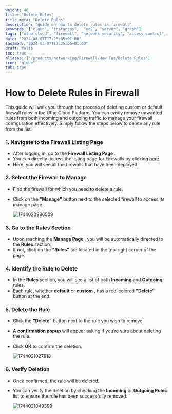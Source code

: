 ```yaml
---
weight: 40
title: "Delete Rules"
title_meta: "Delete Rules"
description: "guide on how to delete rules in firewall"
keywords: ["cloud", "instances",  "ec2", "server", "graph"]
tags: ["utho cloud", "firewall", "network security", "access control", "cloud firewall"]
date: "2024-03-07T17:25:05+01:00"
lastmod: "2024-03-07T17:25:05+01:00"
draft: false
toc: true
aliases: ["/products/networking/Firewall/How Tos/Delete Rules"]
icon: "globe"
tab: true
---
```




# **How to Delete Rules in Firewall**

This guide will walk you through the process of deleting custom or default firewall rules in the Utho Cloud Platform. You can easily remove unwanted rules from both incoming and outgoing traffic to manage your firewall configuration effectively. Simply follow the steps below to delete any rule from the list.


### **1. Navigate to the Firewall Listing Page**

* After logging in, go to the  **Firewall Listing Page** .
* You can directly access the listing page for Firewalls by clicking [here](https://console.utho.com/firewall "Firewalls Listing Page").
* Here, you will see all the firewalls that have been deployed.

### **2. Select the Firewall to Manage**

* Find the firewall for which you need to delete a rule.
* Click on the **"Manage"** button next to the selected firewall to access its manage page.

  ![1744020986509](image/index/1744020986509.png)

### **3. Go to the Rules Section**

* Upon reaching the  **Manage Page** , you will be automatically directed to the **Rules** section.
* If not, click on the **"Rules"** tab located in the top-right corner of the page.

### **4. Identify the Rule to Delete**

* In the **Rules** section, you will see a list of both **Incoming** and **Outgoing** rules.
* Each rule, whether **default** or  **custom** , has a red-colored **"Delete"** button at the end.

### **5. Delete the Rule**

* Click the **"Delete"** button next to the rule you wish to remove.
* A **confirmation popup** will appear asking if you’re sure about deleting the rule.
* Click **OK** to confirm the deletion.

  ![1744021027918](image/index/1744021027918.png)

### **6. Verify Deletion**

* Once confirmed, the rule will be deleted.
* You can verify the deletion by checking the **Incoming** or **Outgoing Rules** list to ensure the rule has been successfully removed.

  ![1744021049399](image/index/1744021049399.png)
